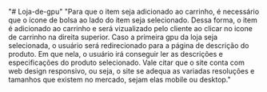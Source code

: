 "# Loja-de-gpu" 
"Para que o item seja adicionado ao carrinho, é necessário que o ícone de bolsa ao lado do item seja selecionado. Dessa forma, o item é adicionado ao carrinho e será vizualizado pelo cliente ao clicar no icone de carrinho na direita superior.
Caso a primeira gpu da loja seja selecionada, o usuário será redirecionado para a página de descrição do produto. Em que nela, o usuário irá conseguir ler as descrições e especificações do produto selecionado. 
Vale citar que o site conta com web design responsivo, ou seja, o site se adequa as variadas resoluções e tamanhos que existem no mercado, sejam elas mobile ou desktop." 
